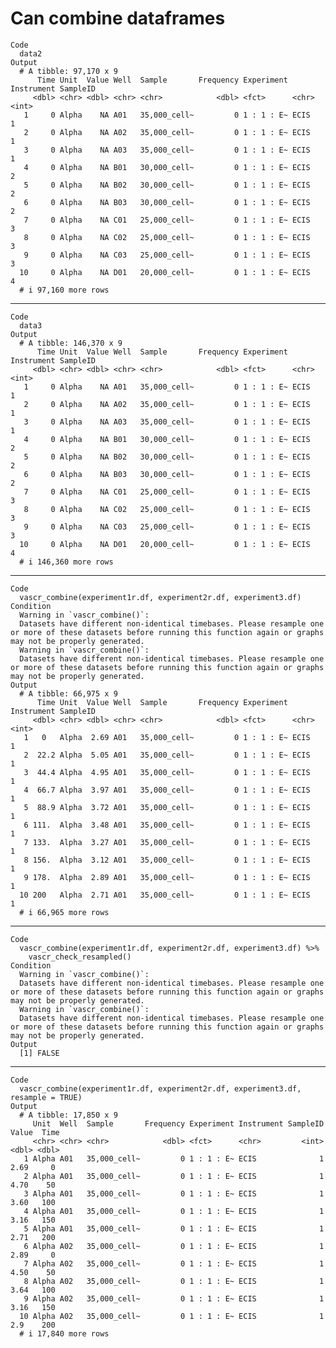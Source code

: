 # Can combine dataframes

    Code
      data2
    Output
      # A tibble: 97,170 x 9
          Time Unit  Value Well  Sample       Frequency Experiment Instrument SampleID
         <dbl> <chr> <dbl> <chr> <chr>            <dbl> <fct>      <chr>         <int>
       1     0 Alpha    NA A01   35,000_cell~         0 1 : 1 : E~ ECIS              1
       2     0 Alpha    NA A02   35,000_cell~         0 1 : 1 : E~ ECIS              1
       3     0 Alpha    NA A03   35,000_cell~         0 1 : 1 : E~ ECIS              1
       4     0 Alpha    NA B01   30,000_cell~         0 1 : 1 : E~ ECIS              2
       5     0 Alpha    NA B02   30,000_cell~         0 1 : 1 : E~ ECIS              2
       6     0 Alpha    NA B03   30,000_cell~         0 1 : 1 : E~ ECIS              2
       7     0 Alpha    NA C01   25,000_cell~         0 1 : 1 : E~ ECIS              3
       8     0 Alpha    NA C02   25,000_cell~         0 1 : 1 : E~ ECIS              3
       9     0 Alpha    NA C03   25,000_cell~         0 1 : 1 : E~ ECIS              3
      10     0 Alpha    NA D01   20,000_cell~         0 1 : 1 : E~ ECIS              4
      # i 97,160 more rows

---

    Code
      data3
    Output
      # A tibble: 146,370 x 9
          Time Unit  Value Well  Sample       Frequency Experiment Instrument SampleID
         <dbl> <chr> <dbl> <chr> <chr>            <dbl> <fct>      <chr>         <int>
       1     0 Alpha    NA A01   35,000_cell~         0 1 : 1 : E~ ECIS              1
       2     0 Alpha    NA A02   35,000_cell~         0 1 : 1 : E~ ECIS              1
       3     0 Alpha    NA A03   35,000_cell~         0 1 : 1 : E~ ECIS              1
       4     0 Alpha    NA B01   30,000_cell~         0 1 : 1 : E~ ECIS              2
       5     0 Alpha    NA B02   30,000_cell~         0 1 : 1 : E~ ECIS              2
       6     0 Alpha    NA B03   30,000_cell~         0 1 : 1 : E~ ECIS              2
       7     0 Alpha    NA C01   25,000_cell~         0 1 : 1 : E~ ECIS              3
       8     0 Alpha    NA C02   25,000_cell~         0 1 : 1 : E~ ECIS              3
       9     0 Alpha    NA C03   25,000_cell~         0 1 : 1 : E~ ECIS              3
      10     0 Alpha    NA D01   20,000_cell~         0 1 : 1 : E~ ECIS              4
      # i 146,360 more rows

---

    Code
      vascr_combine(experiment1r.df, experiment2r.df, experiment3.df)
    Condition
      Warning in `vascr_combine()`:
      Datasets have different non-identical timebases. Please resample one or more of these datasets before running this function again or graphs may not be properly generated.
      Warning in `vascr_combine()`:
      Datasets have different non-identical timebases. Please resample one or more of these datasets before running this function again or graphs may not be properly generated.
    Output
      # A tibble: 66,975 x 9
          Time Unit  Value Well  Sample       Frequency Experiment Instrument SampleID
         <dbl> <chr> <dbl> <chr> <chr>            <dbl> <fct>      <chr>         <int>
       1   0   Alpha  2.69 A01   35,000_cell~         0 1 : 1 : E~ ECIS              1
       2  22.2 Alpha  5.05 A01   35,000_cell~         0 1 : 1 : E~ ECIS              1
       3  44.4 Alpha  4.95 A01   35,000_cell~         0 1 : 1 : E~ ECIS              1
       4  66.7 Alpha  3.97 A01   35,000_cell~         0 1 : 1 : E~ ECIS              1
       5  88.9 Alpha  3.72 A01   35,000_cell~         0 1 : 1 : E~ ECIS              1
       6 111.  Alpha  3.48 A01   35,000_cell~         0 1 : 1 : E~ ECIS              1
       7 133.  Alpha  3.27 A01   35,000_cell~         0 1 : 1 : E~ ECIS              1
       8 156.  Alpha  3.12 A01   35,000_cell~         0 1 : 1 : E~ ECIS              1
       9 178.  Alpha  2.89 A01   35,000_cell~         0 1 : 1 : E~ ECIS              1
      10 200   Alpha  2.71 A01   35,000_cell~         0 1 : 1 : E~ ECIS              1
      # i 66,965 more rows

---

    Code
      vascr_combine(experiment1r.df, experiment2r.df, experiment3.df) %>%
        vascr_check_resampled()
    Condition
      Warning in `vascr_combine()`:
      Datasets have different non-identical timebases. Please resample one or more of these datasets before running this function again or graphs may not be properly generated.
      Warning in `vascr_combine()`:
      Datasets have different non-identical timebases. Please resample one or more of these datasets before running this function again or graphs may not be properly generated.
    Output
      [1] FALSE

---

    Code
      vascr_combine(experiment1r.df, experiment2r.df, experiment3.df, resample = TRUE)
    Output
      # A tibble: 17,850 x 9
         Unit  Well  Sample       Frequency Experiment Instrument SampleID Value  Time
         <chr> <chr> <chr>            <dbl> <fct>      <chr>         <int> <dbl> <dbl>
       1 Alpha A01   35,000_cell~         0 1 : 1 : E~ ECIS              1  2.69     0
       2 Alpha A01   35,000_cell~         0 1 : 1 : E~ ECIS              1  4.70    50
       3 Alpha A01   35,000_cell~         0 1 : 1 : E~ ECIS              1  3.60   100
       4 Alpha A01   35,000_cell~         0 1 : 1 : E~ ECIS              1  3.16   150
       5 Alpha A01   35,000_cell~         0 1 : 1 : E~ ECIS              1  2.71   200
       6 Alpha A02   35,000_cell~         0 1 : 1 : E~ ECIS              1  2.89     0
       7 Alpha A02   35,000_cell~         0 1 : 1 : E~ ECIS              1  4.50    50
       8 Alpha A02   35,000_cell~         0 1 : 1 : E~ ECIS              1  3.64   100
       9 Alpha A02   35,000_cell~         0 1 : 1 : E~ ECIS              1  3.16   150
      10 Alpha A02   35,000_cell~         0 1 : 1 : E~ ECIS              1  2.9    200
      # i 17,840 more rows

